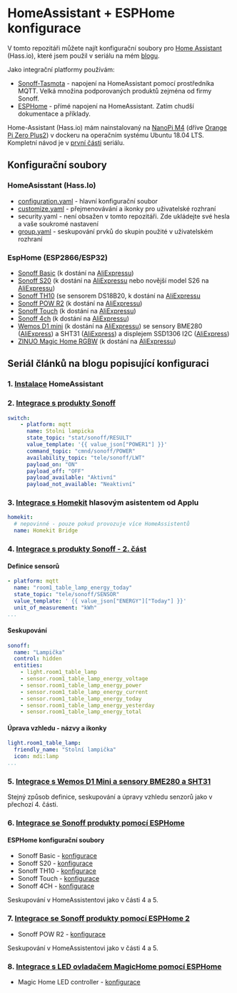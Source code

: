# HomeAssistant + ESPHome konfigurace

V tomto repozitáři můžete najít konfigurační soubory pro [Home Assistant](https://home-assistant.io/) (Hass.io), které jsem použil v seriálu na mém [blogu](https://blog.vyoralek.cz).

Jako integrační platformy používám:

- [Sonoff-Tasmota](https://github.com/arendst/Sonoff-Tasmota) - napojení na HomeAssistant pomocí prostředníka MQTT. Velká množina podporovaných produktů zejména od firmy Sonoff.
- [ESPHome](https://esphome.io/) - přímé napojení na HomeAssistant. Zatím chudší dokumentace a příklady.

Home-Assistant (Hass.io) mám nainstalovaný na [NanoPi M4](http://s.click.aliexpress.com/e/cnx5OdvQ) (dříve [Orange Pi Zero Plus2](http://www.orangepi.org/OrangePiZeroPlus2)) v dockeru na operačním systému Ubuntu 18.04 LTS. Kompletní návod je v [první části](https://blog.vyoralek.cz/iot/centrum-chytre-domacnosti-homeassistant-hass-io-1-cast/) seriálu.

## Konfigurační soubory

### HomeAsisstant (Hass.Io)

- [configuration.yaml](home-assistant/configuration.yaml) - hlavní konfigurační soubor
- [customize.yaml](home-assistant/customize.yaml) - přejmenovávání a ikonky pro uživatelské rozhraní
- security.yaml - není obsažen v tomto repozitáři. Zde ukládejte své hesla a vaše soukromé nastavení
- [group.yaml](home-assistant/group.yaml) - seskupování prvků do skupin použité v uživatelském rozhraní

### EspHome (ESP2866/ESP32)

- [Sonoff Basic](esphome/sonoff-basic.yaml) (k dostání na [AliExpressu](http://s.click.aliexpress.com/e/bGYrG1Bi))
- [Sonoff S20](esphome/sonoff-s20.yaml) (k dostání na [AliExpressu](http://s.click.aliexpress.com/e/cFMbMdra) nebo novější model S26 na [AliExpressu](http://s.click.aliexpress.com/e/2rfAqFa))
- [Sonoff TH10](esphome/sonoff-th10.yaml) (se sensorem DS18B20, k dostání na [AliExpressu](http://s.click.aliexpress.com/e/SR7soQU)
- [Sonoff POW R2](esphome/sonoff-pow-r2.yaml) (k dostání na [AliExpressu](http://s.click.aliexpress.com/e/eqTCSpS))
- [Sonoff Touch](esphome/sonoff-touch.yaml) (k dostání na [AliExpressu](http://s.click.aliexpress.com/e/cMT8oOFI))
- [Sonoff 4ch](esphome/sonoff-4ch.yaml) (k dostání na [AliExpressu](http://s.click.aliexpress.com/e/zh7pyOy))
- [Wemos D1 mini](esphome/wemos-d1-mini.yaml) (k dostání na [AliExpressu](http://s.click.aliexpress.com/e/bQC4hpk4)) se sensory BME280 ([AliExpress](http://%20http//s.click.aliexpress.com/e/cdOOdbeu)) a SHT31 ([AliExpress](http://s.click.aliexpress.com/e/cmg8TZtO)) a displejem SSD1306 I2C ([AliExpress](http://s.click.aliexpress.com/e/yxcX9Fi))
- [ZINUO Magic Home RGBW](esphome/magichome-led-rgbw.yaml) (k dostání na [AliExpressu](http://s.click.aliexpress.com/e/c7R7uLXE))

## Seriál článků na blogu popisující konfiguraci

### 1. [Instalace](https://blog.vyoralek.cz/iot/centrum-chytre-domacnosti-homeassistant-hass-io-1-cast/) HomeAssistant

### 2. [Integrace s produkty Sonoff](https://blog.vyoralek.cz/iot/centrum-chytre-domacnosti-homeassistant-hass-io-2-cast-integrace-sonoff/)

```yaml
switch:
    - platform: mqtt
      name: Stolni lampicka
      state_topic: "stat/sonoff/RESULT"
      value_template: '{{ value_json["POWER1"] }}'
      command_topic: "cmnd/sonoff/POWER"
      availability_topic: "tele/sonoff/LWT"
      payload_on: "ON"
      payload_off: "OFF"
      payload_available: "Aktivní"
      payload_not_available: "Neaktivní"
```

### 3. [Integrace s Homekit](https://blog.vyoralek.cz/iot/centrum-chytre-domacnosti-homeassistant-hass-io-3-cast-integrace-homekit/) hlasovým asistentem od Applu

```yaml
homekit:
  # nepovinné - pouze pokud provozuje více HomeAssistentů
  name: Homekit Bridge
```

### 4. [Integrace s produkty Sonoff - 2. část](https://blog.vyoralek.cz/iot/centrum-chytre-domacnosti-homeassistant-hass-io-4-cast-integrace-sonoff-2//)

#### Definice sensorů

```yaml
- platform: mqtt
  name: "room1_table_lamp_energy_today"
  state_topic: "tele/sonoff/SENSOR"
  value_template: ' {{ value_json["ENERGY"]["Today"] }}'
  unit_of_measurement: "kWh"
...
```

#### Seskupování

```yaml
sonoff:
  name: "Lampička"
  control: hidden
  entities:
    - light.room1_table_lamp
    - sensor.room1_table_lamp_energy_voltage
    - sensor.room1_table_lamp_energy_power
    - sensor.room1_table_lamp_energy_current
    - sensor.room1_table_lamp_energy_today
    - sensor.room1_table_lamp_energy_yesterday
    - sensor.room1_table_lamp_energy_total
```

#### Úprava vzhledu - názvy a ikonky

```yaml
light.room1_table_lamp:
  friendly_name: "Stolní lampička"
  icon: mdi:lamp
...
```

### 5. [Integrace s Wemos D1 Mini a sensory BME280 a SHT31](https://blog.vyoralek.cz/iot/centrum-chytre-domacnosti-homeassistant-hass-io-5-cast-wemos-d1-bme280-a-sht31/)

Stejný způsob definice, seskupování a úpravy vzhledu senzorů jako v přechozí 4. části.

### 6. [Integrace se Sonoff produkty pomocí ESPHome](https://blog.vyoralek.cz/iot/centrum-chytre-domacnosti-homeassistant-hass-io-5-cast-sonoff-esphome/)

#### ESPHome konfigurační soubory

- Sonoff Basic - [konfigurace](esphome/sonoff-basic.yaml)
- Sonoff S20 - [konfigurace](esphome/sonoff-s20.yaml)
- Sonoff TH10 - [konfigurace](esphome/sonoff-th10.yaml)
- Sonoff Touch - [konfigurace](esphome/sonoff-touch.yaml)
- Sonoff 4CH - [konfigurace](esphome/sonoff-4ch.yaml)

Seskupování v HomeAssistentovi jako v části 4 a 5.

### 7. [Integrace se Sonoff produkty pomocí ESPHome 2](https://blog.vyoralek.cz/iot/centrum-chytre-domacnosti-homeassistant-hass-io-7-cast-sonoff-pow-esphome/)

- Sonoff POW R2 - [konfigurace](esphome/sonoff-pow-r2.yaml)

Seskupování v HomeAssistentovi jako v části 4 a 5.

### 8. [Integrace s LED ovladačem MagicHome pomocí ESPHome](https://blog.vyoralek.cz/iot/centrum-chytre-domacnosti-homeassistant-hass-io-8-cast-led-esphome/)

- Magic Home LED controller - [konfigurace](esphome/magichome-led-rgbw.yaml)